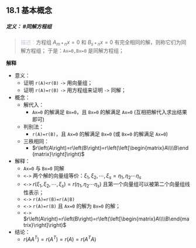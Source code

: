 ## 18.1 基本概念 
##### **定义**： #同解方程组 
> <font color="#ccc1d9">描述：</font>方程组 $A_{m*n}x=0$ 和 $B_{s*n}x=0$ 有完全相同的解，则称它们为同解方程组；
> 于是：`Ax=0,Bx=0` 是同解方程组；

**解释**
+ 意义：
	+ 证明 `r(A)<r(B)` `->` 用向量组；
	+ 证明 `r(A)=r(B)` `->` 用方程组来证明 `->` 同解；
+ 概念： 
	+ 解代入： 
		+ `Ax=0` 的解满足 `Bx=0`，且 `Bx=0` 的解满足 `Ax=0` (互相把解代入求出结果即可)
	+ 判别法： 
		+ `r(A)=r(B)`，且 `Ax=0` 的解满足 `Bx=0` (或 `Bx=0` 的解满足 `Ax=0`)
	+ 三秩相同： 
		+ $r\left(A\right)=r\left(B\right)=r\left(\left[\begin{matrix}A\\\\B\end{matrix}\right]\right)$
+ 解释： 
	+ `Ax=0` 与 `Bx=0` 同解 
	+ `<->` 两个解的向量组等价：$\xi_1,\xi_2,\cdots,\xi_s=\eta_{1},\eta_{2}\cdots\eta_{s}$ 
	+ `<->` $r(\xi_1,\xi_2,\cdots,\xi_s)=r(\eta_{1},\eta_{2}\cdots\eta_{s})$ 且第一个向量组可以被第二个向量组线性表示；
	+ `<->` `r(A)=r(B)=r(A|B)` 
	+ `<->` `r(A)=r(B)` 且 `Ax=0` 的解为 `Bx=0` 的解；
	+ `<->` $r\left(A\right)=r\left(B\right)=r\left(\left[\begin{matrix}A\\\\B\end{matrix}\right]\right)$
+ 结论： 
	+ $r(AA^{T})=r(A^{T})=r(A)=r(A^{T}A)$